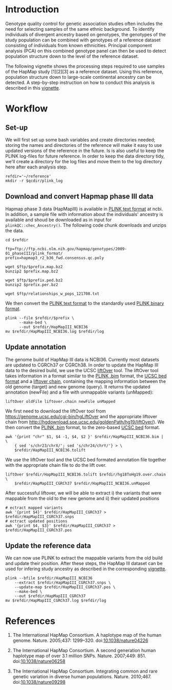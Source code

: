 Introduction
============

Genotype quality control for genetic association studies often includes
the need for selecting samples of the same ethnic background. To
identify individuals of divergent ancestry based on genotypes, the
genotypes of the study population can be combined with genotypes of a
reference dataset consisting of individuals from known ethnicities.
Principal component analysis (PCA) on this combined genotype panel can
then be used to detect population structure down to the level of the
reference dataset.

The following vignette shows the processing steps required to use
samples of the HapMap study \[1\]\[2\]\[3\] as a reference dataset.
Using this reference, population structure down to large-scale
continental ancestry can be detected. A step-by-step instruction on how
to conduct this analysis is described in this
[vignette](https://hannahvmeyer.github.io/plinkQC/articles/AncestryCheck.html).

Workflow
========

Set-up
------

We will first set up some bash variables and create directories needed;
storing the names and directories of the reference will make it easy to
use updated versions of the reference in the future. Is is also useful
to keep the PLINK log-files for future reference. In order to keep the
data directory tidy, we'll create a directory for the log files and move
them to the log directory here after each analysis step.

    refdir='~/reference'
    mkdir -r $qcdir/plink_log

Download and convert Hapmap phase III data
------------------------------------------

Hapmap phase 3 data (HapMapIII) is available in [PLINK text
format](https://www.cog-genomics.org/plink/1.9/input#ped) at ncbi. In
addition, a sample file with information about the individuals' ancestry
is available and shoud be downloaded as in input for
`plinkQC::chec_Ancestry()`. The following code chunk downloads and
unzips the data.

    cd $refdir

    ftp=ftp://ftp.ncbi.nlm.nih.gov/hapmap/genotypes/2009-01_phaseIII/plink_format/
    prefix=hapmap3_r2_b36_fwd.consensus.qc.poly

    wget $ftp/$prefix.map.bz2
    bunzip2 $prefix.map.bz2

    wget $ftp/$prefix.ped.bz2
    bunzip2 $prefix.per.bz2

    wget $ftp/relationships_w_pops_121708.txt

We then convert the [PLINK text
format](https://www.cog-genomics.org/plink/1.9/input#ped) to the
standardly used [PLINK binary
format](https://www.cog-genomics.org/plink/1.9/inputbped).

    plink --file $refdir/$prefix \
          --make-bed \
          --out $refdir/HapMapIII_NCBI36
    mv $refdir/HapMapIII_NCBI36.log $refdir/log

Update annotation
-----------------

The genome build of HapMap III data is NCBI36. Currently most datasets
are updated to CGRCh37 or CGRCh38. In order to update the HapMap III
data to the desired build, we use the UCSC
[liftOver](https://genome.ucsc.edu/cgi-bin/hgLiftOver) tool. The
liftOver tool takes information in a format similar to the [PLINK
.bim](https://www.cog-genomics.org/plink/1.9/formats#bim) format, the
[UCSC bed format](https://genome.ucsc.edu/FAQ/FAQformat.html#format1)
and a [liftover
chain](http://hgdownload.soe.ucsc.edu/goldenPath/hg19/liftOver/),
containing the mapping information between the old genome (target) and
new genome (query). It returns the updated annotation (newFile) and a
file with unmappable variants (unMapped):

    liftOver oldFile liftover.chain newFile unMapped

We first need to download the liftOver tool from
<https://genome.ucsc.edu/cgi-bin/hgLiftOver> and the appropriate
liftover chain from
<http://hgdownload.soe.ucsc.edu/goldenPath/hg19/liftOver/>). We then
convert the [PLINK
.bim](https://www.cog-genomics.org/plink/1.9/formats#bim) format, to the
zero-based [UCSC
bed](https://genome.ucsc.edu/FAQ/FAQformat.html#format1) format.

    awk '{print "chr" $1, $4 -1, $4, $2 }' $refdir/HapMapIII_NCBI36.bim | \
        { sed 's/chr23/chrX/'; sed 's/chr24/chrY/'} > \
        $refdir/HapMapIII_NCBI36.tolift

We use the liftOver tool and the UCSC bed formated annotation file
together with the appropriate chain file to do the lift over.

    liftOver $refdir/HapMapIII_NCBI36.tolift $refdir/hg18ToHg19.over.chain \
        $refdir/HapMapIII_CGRCh37 $refdir/HapMapIII_NCBI36.unMapped

After successful liftover, we will be able to extract i) the variants
that were mappable from the old to the new genome and ii) their updated
positions

    # ectract mapped variants
    awk '{print $4}' $refdir/HapMapIII_CGRCh37 > $refdir/HapMapIII_CGRCh37.snps
    # ectract updated positions
    awk '{print $4, $3}' $refdir/HapMapIII_CGRCh37 > $refdir/HapMapIII_CGRCh37.pos

Update the reference data
-------------------------

We can now use PLINK to extract the mappable variants from the old build
and update their position. After these steps, the HapMap III dataset can
be used for infering study ancestry as described in the corresponding
[vignette](https://hannahvmeyer.github.io/plinkQC/articles/AncestryCheck.html).

    plink --bfile $refdir/HapMapIII_NCBI36
        --extract $refdir/HapMapIII_CGRCh37.snps \
        --update-map $refdir/HapMapIII_CGRCh37.pos \
        --make-bed \
        --out $refdir/HapMapIII_CGRCh37
    mv $refdir/HapMapIII_CGRCh37.log $refdir/log

References
==========

1. The International HapMap Consortium. A haplotype map of the human
genome. Nature. 2005;437: 1299–320.
doi:[10.1038/nature04226](https://doi.org/10.1038/nature04226)

2. The International HapMap Consortium. A second generation human
haplotype map of over 3.1 million SNPs. Nature. 2007;449: 851.
doi:[10.1038/nature06258](https://doi.org/10.1038/nature06258)

3. The International HapMap Consortium. Integrating common and rare
genetic variation in diverse human populations. Nature. 2010;467.
doi:[10.1038/nature09298](https://doi.org/10.1038/nature09298)
